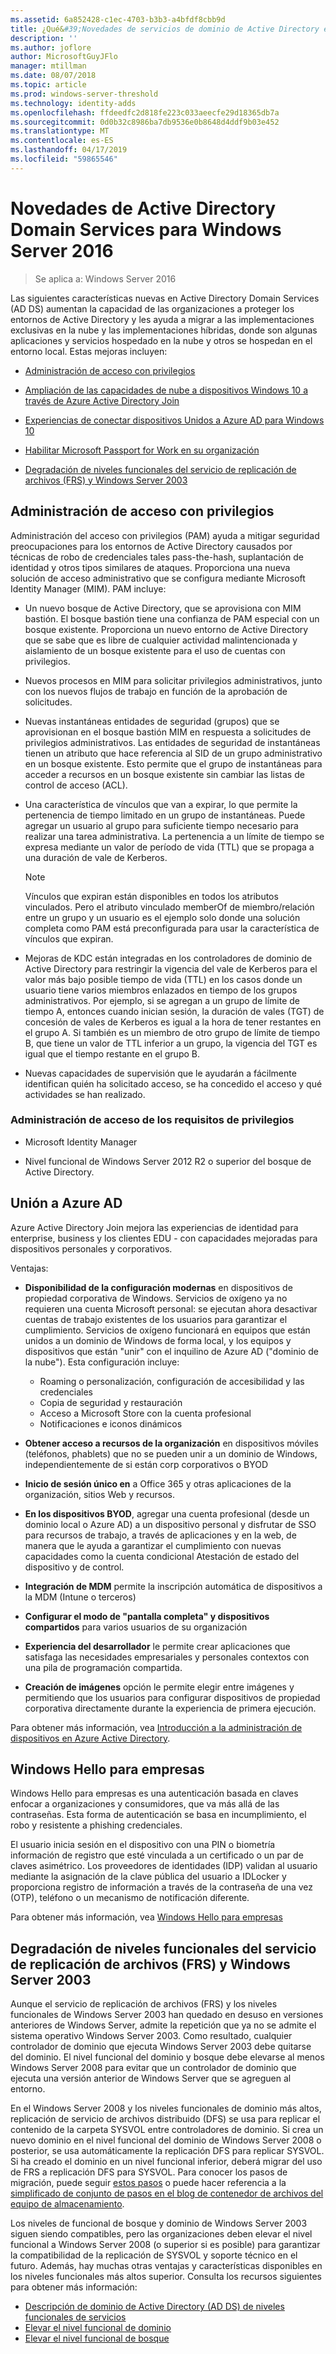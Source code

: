 ```yaml
---
ms.assetid: 6a852428-c1ec-4703-b3b3-a4bfdf8cbb9d
title: ¿Qué&#39;Novedades de servicios de dominio de Active Directory en Windows Server 2016
description: ''
ms.author: joflore
author: MicrosoftGuyJFlo
manager: mtillman
ms.date: 08/07/2018
ms.topic: article
ms.prod: windows-server-threshold
ms.technology: identity-adds
ms.openlocfilehash: ffdeedfc2d818fe223c033aeecfe29d18365db7a
ms.sourcegitcommit: 0d0b32c8986ba7db9536e0b8648d4ddf9b03e452
ms.translationtype: MT
ms.contentlocale: es-ES
ms.lasthandoff: 04/17/2019
ms.locfileid: "59865546"
---
```

# <a name="whats-new-in-active-directory-domain-services-for-windows-server-2016"></a>Novedades de Active Directory Domain Services para Windows Server 2016

>Se aplica a: Windows Server 2016

Las siguientes características nuevas en Active Directory Domain Services (AD DS) aumentan la capacidad de las organizaciones a proteger los entornos de Active Directory y les ayuda a migrar a las implementaciones exclusivas en la nube y las implementaciones híbridas, donde son algunas aplicaciones y servicios hospedado en la nube y otros se hospedan en el entorno local. Estas mejoras incluyen:  
  
- [Administración de acceso con privilegios](https://docs.microsoft.com/microsoft-identity-manager/pam/privileged-identity-management-for-active-directory-domain-services)  
  
- [Ampliación de las capacidades de nube a dispositivos Windows 10 a través de Azure Active Directory Join](https://azure.microsoft.com/documentation/articles/active-directory-azureadjoin-overview/)
  
- [Experiencias de conectar dispositivos Unidos a Azure AD para Windows 10](https://azure.microsoft.com/documentation/articles/active-directory-azureadjoin-devices-group-policy/)
  
- [Habilitar Microsoft Passport for Work en su organización](https://azure.microsoft.com/documentation/articles/active-directory-azureadjoin-passport-deployment/)
  
- [Degradación de niveles funcionales del servicio de replicación de archivos (FRS) y Windows Server 2003](ad-ds/active-directory-functional-levels.md)  
  
## <a name="privileged-access-management"></a>Administración de acceso con privilegios

Administración del acceso con privilegios (PAM) ayuda a mitigar seguridad preocupaciones para los entornos de Active Directory causados por técnicas de robo de credenciales tales pass-the-hash, suplantación de identidad y otros tipos similares de ataques. Proporciona una nueva solución de acceso administrativo que se configura mediante Microsoft Identity Manager (MIM). PAM incluye:  
  
- Un nuevo bosque de Active Directory, que se aprovisiona con MIM bastión. El bosque bastión tiene una confianza de PAM especial con un bosque existente. Proporciona un nuevo entorno de Active Directory que se sabe que es libre de cualquier actividad malintencionada y aislamiento de un bosque existente para el uso de cuentas con privilegios.  
  
- Nuevos procesos en MIM para solicitar privilegios administrativos, junto con los nuevos flujos de trabajo en función de la aprobación de solicitudes.  
  
- Nuevas instantáneas entidades de seguridad (grupos) que se aprovisionan en el bosque bastión MIM en respuesta a solicitudes de privilegios administrativos. Las entidades de seguridad de instantáneas tienen un atributo que hace referencia al SID de un grupo administrativo en un bosque existente. Esto permite que el grupo de instantáneas para acceder a recursos en un bosque existente sin cambiar las listas de control de acceso (ACL).  
  
- Una característica de vínculos que van a expirar, lo que permite la pertenencia de tiempo limitado en un grupo de instantáneas. Puede agregar un usuario al grupo para suficiente tiempo necesario para realizar una tarea administrativa. La pertenencia a un límite de tiempo se expresa mediante un valor de período de vida (TTL) que se propaga a una duración de vale de Kerberos.  
  
    > [!NOTE]  
    > Vínculos que expiran están disponibles en todos los atributos vinculados. Pero el atributo vinculado memberOf de miembro/relación entre un grupo y un usuario es el ejemplo solo donde una solución completa como PAM está preconfigurada para usar la característica de vínculos que expiran.  
  
- Mejoras de KDC están integradas en los controladores de dominio de Active Directory para restringir la vigencia del vale de Kerberos para el valor más bajo posible tiempo de vida (TTL) en los casos donde un usuario tiene varios miembros enlazados en tiempo de los grupos administrativos. Por ejemplo, si se agregan a un grupo de límite de tiempo A, entonces cuando inician sesión, la duración de vales (TGT) de concesión de vales de Kerberos es igual a la hora de tener restantes en el grupo A. Si también es un miembro de otro grupo de límite de tiempo B, que tiene un valor de TTL inferior a un grupo, la vigencia del TGT es igual que el tiempo restante en el grupo B.  
  
- Nuevas capacidades de supervisión que le ayudarán a fácilmente identifican quién ha solicitado acceso, se ha concedido el acceso y qué actividades se han realizado.  

### <a name="requirements-for-privileged-access-management"></a>Administración de acceso de los requisitos de privilegios
  
- Microsoft Identity Manager  
  
- Nivel funcional de Windows Server 2012 R2 o superior del bosque de Active Directory.  
  
## <a name="azure-ad-join"></a>Unión a Azure AD

Azure Active Directory Join mejora las experiencias de identidad para enterprise, business y los clientes EDU - con capacidades mejoradas para dispositivos personales y corporativos.  
  
Ventajas:  
  
- **Disponibilidad de la configuración modernas** en dispositivos de propiedad corporativa de Windows. Servicios de oxígeno ya no requieren una cuenta Microsoft personal: se ejecutan ahora desactivar cuentas de trabajo existentes de los usuarios para garantizar el cumplimiento. Servicios de oxígeno funcionará en equipos que están unidos a un dominio de Windows de forma local, y los equipos y dispositivos que están "unir" con el inquilino de Azure AD ("dominio de la nube"). Esta configuración incluye:  

   - Roaming o personalización, configuración de accesibilidad y las credenciales  
   - Copia de seguridad y restauración  
   - Acceso a Microsoft Store con la cuenta profesional  
   - Notificaciones e iconos dinámicos  
  
- **Obtener acceso a recursos de la organización** en dispositivos móviles (teléfonos, phablets) que no se pueden unir a un dominio de Windows, independientemente de si están corp corporativos o BYOD  
- **Inicio de sesión único en** a Office 365 y otras aplicaciones de la organización, sitios Web y recursos.  
- **En los dispositivos BYOD**, agregar una cuenta profesional (desde un dominio local o Azure AD) a un dispositivo personal y disfrutar de SSO para recursos de trabajo, a través de aplicaciones y en la web, de manera que le ayuda a garantizar el cumplimiento con nuevas capacidades como la cuenta condicional Atestación de estado del dispositivo y de control.  
- **Integración de MDM** permite la inscripción automática de dispositivos a la MDM (Intune o terceros)  
- **Configurar el modo de "pantalla completa" y dispositivos compartidos** para varios usuarios de su organización  
- **Experiencia del desarrollador** le permite crear aplicaciones que satisfaga las necesidades empresariales y personales contextos con una pila de programación compartida.  
- **Creación de imágenes** opción le permite elegir entre imágenes y permitiendo que los usuarios para configurar dispositivos de propiedad corporativa directamente durante la experiencia de primera ejecución.  
  
Para obtener más información, vea [Introducción a la administración de dispositivos en Azure Active Directory](https://docs.microsoft.com/azure/active-directory/devices/overview).  
  
## <a name="windows-hello-for-business"></a>Windows Hello para empresas

Windows Hello para empresas es una autenticación basada en claves enfocar a organizaciones y consumidores, que va más allá de las contraseñas. Esta forma de autenticación se basa en incumplimiento, el robo y resistente a phishing credenciales.  
  
El usuario inicia sesión en el dispositivo con una PIN o biometría información de registro que esté vinculada a un certificado o un par de claves asimétrico. Los proveedores de identidades (IDP) validan al usuario mediante la asignación de la clave pública del usuario a IDLocker y proporciona registro de información a través de la contraseña de una vez (OTP), teléfono o un mecanismo de notificación diferente.  
  
Para obtener más información, vea [Windows Hello para empresas](https://docs.microsoft.com/windows/security/identity-protection/hello-for-business/hello-identity-verification)  
  
## <a name="deprecation-of-file-replication-service-frs-and-windows-server-2003-functional-levels"></a>Degradación de niveles funcionales del servicio de replicación de archivos (FRS) y Windows Server 2003

Aunque el servicio de replicación de archivos (FRS) y los niveles funcionales de Windows Server 2003 han quedado en desuso en versiones anteriores de Windows Server, admite la repetición que ya no se admite el sistema operativo Windows Server 2003. Como resultado, cualquier controlador de dominio que ejecuta Windows Server 2003 debe quitarse del dominio. El nivel funcional del dominio y bosque debe elevarse al menos Windows Server 2008 para evitar que un controlador de dominio que ejecuta una versión anterior de Windows Server que se agreguen al entorno.

En el Windows Server 2008 y los niveles funcionales de dominio más altos, replicación de servicio de archivos distribuido (DFS) se usa para replicar el contenido de la carpeta SYSVOL entre controladores de dominio. Si crea un nuevo dominio en el nivel funcional del dominio de Windows Server 2008 o posterior, se usa automáticamente la replicación DFS para replicar SYSVOL. Si ha creado el dominio en un nivel funcional inferior, deberá migrar del uso de FRS a replicación DFS para SYSVOL. Para conocer los pasos de migración, puede seguir [estos pasos](https://docs.microsoft.com/previous-versions/windows/it-pro/windows-server-2008-R2-and-2008/dd640019\(v=ws.10\)) o puede hacer referencia a la [simplificado de conjunto de pasos en el blog de contenedor de archivos del equipo de almacenamiento](http://blogs.technet.com/b/filecab/archive/2014/06/25/streamlined-migration-of-frs-to-dfsr-sysvol.aspx).  
  
Los niveles de funcional de bosque y dominio de Windows Server 2003 siguen siendo compatibles, pero las organizaciones deben elevar el nivel funcional a Windows Server 2008 (o superior si es posible) para garantizar la compatibilidad de la replicación de SYSVOL y soporte técnico en el futuro. Además, hay muchas otras ventajas y características disponibles en los niveles funcionales más altos superior. Consulta los recursos siguientes para obtener más información:  

- [Descripción de dominio de Active Directory (AD DS) de niveles funcionales de servicios](ad-ds/active-directory-functional-levels.md)  
- [Elevar el nivel funcional de dominio](https://docs.microsoft.com/previous-versions/windows/it-pro/windows-server-2008-R2-and-2008/cc753104\(v=ws.11\))  
- [Elevar el nivel funcional de bosque](https://docs.microsoft.com/previous-versions/windows/it-pro/windows-server-2008-R2-and-2008/cc730985\(v=ws.11\))  
